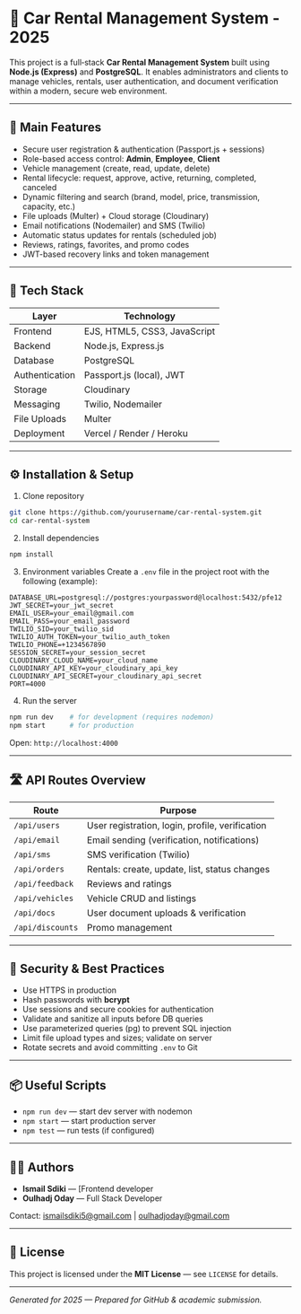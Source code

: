 # 🚗 Car Rental Management System - 2025

This project is a full‑stack **Car Rental Management System** built using **Node.js (Express)** and **PostgreSQL**. It enables administrators and clients to manage vehicles, rentals, user authentication, and document verification within a modern, secure web environment.

---

## 🔹 Main Features

- Secure user registration & authentication (Passport.js + sessions)
- Role-based access control: **Admin**, **Employee**, **Client**
- Vehicle management (create, read, update, delete)
- Rental lifecycle: request, approve, active, returning, completed, canceled
- Dynamic filtering and search (brand, model, price, transmission, capacity, etc.)
- File uploads (Multer) + Cloud storage (Cloudinary)
- Email notifications (Nodemailer) and SMS (Twilio)
- Automatic status updates for rentals (scheduled job)
- Reviews, ratings, favorites, and promo codes
- JWT-based recovery links and token management

---

## 🧰 Tech Stack

| Layer | Technology |
|-------|------------|
| Frontend | EJS, HTML5, CSS3, JavaScript |
| Backend | Node.js, Express.js |
| Database | PostgreSQL |
| Authentication | Passport.js (local), JWT |
| Storage | Cloudinary |
| Messaging | Twilio, Nodemailer |
| File Uploads | Multer |
| Deployment | Vercel / Render / Heroku |

---

## ⚙️ Installation & Setup

1. Clone repository
```bash
git clone https://github.com/yourusername/car-rental-system.git
cd car-rental-system
```

2. Install dependencies
```bash
npm install
```

3. Environment variables
Create a `.env` file in the project root with the following (example):
```env
DATABASE_URL=postgresql://postgres:yourpassword@localhost:5432/pfe12
JWT_SECRET=your_jwt_secret
EMAIL_USER=your_email@gmail.com
EMAIL_PASS=your_email_password
TWILIO_SID=your_twilio_sid
TWILIO_AUTH_TOKEN=your_twilio_auth_token
TWILIO_PHONE=+1234567890
SESSION_SECRET=your_session_secret
CLOUDINARY_CLOUD_NAME=your_cloud_name
CLOUDINARY_API_KEY=your_cloudinary_api_key
CLOUDINARY_API_SECRET=your_cloudinary_api_secret
PORT=4000
```

4. Run the server
```bash
npm run dev    # for development (requires nodemon)
npm start      # for production
```
Open: `http://localhost:4000`

---

## 🛣️ API Routes Overview

| Route | Purpose |
|-------|---------|
| `/api/users` | User registration, login, profile, verification |
| `/api/email` | Email sending (verification, notifications) |
| `/api/sms` | SMS verification (Twilio) |
| `/api/orders` | Rentals: create, update, list, status changes |
| `/api/feedback` | Reviews and ratings |
| `/api/vehicles` | Vehicle CRUD and listings |
| `/api/docs` | User document uploads & verification |
| `/api/discounts` | Promo management |

---

## 🔐 Security & Best Practices

- Use HTTPS in production
- Hash passwords with **bcrypt**
- Use sessions and secure cookies for authentication
- Validate and sanitize all inputs before DB queries
- Use parameterized queries (pg) to prevent SQL injection
- Limit file upload types and sizes; validate on server
- Rotate secrets and avoid committing `.env` to Git

---

## 📦 Useful Scripts

- `npm run dev` — start dev server with nodemon  
- `npm start` — start production server  
- `npm test` — run tests (if configured)

---

## 🧑‍💻 Authors

- **Ismail Sdiki** — [Frontend developer  
- **Oulhadj Oday** — Full Stack Developer

Contact: ismailsdiki5@gmail.com | oulhadjoday@gmail.com

---

## 📜 License

This project is licensed under the **MIT License** — see `LICENSE` for details.

---

*Generated for 2025 — Prepared for GitHub & academic submission.*
